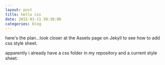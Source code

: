 ```yaml
---
layout: post
title: hello css 
date: 2015-01-11 20:38:00
categories: blog
---
```

here's the plan...look closer at the Assets page on Jekyll to see how to add css style sheet. 

apparently i already have a css folder in my repository and a current style sheet.